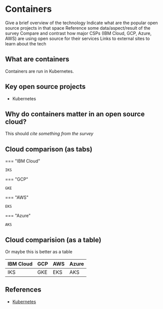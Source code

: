 # Containers

Give a brief overview of the technology
Indicate what are the popular open source projects in that space
Reference some data/aspect/result of the survey
Compare and contrast how major CSPs (IBM Cloud, GCP, Azure, AWS) are using open source for their services
Links to external sites to learn about the tech

## What are containers

Containers are run in Kubernetes.

## Key open source projects

* Kubernetes

## Why do containers matter in an open source cloud?

This should _cite something from the survey_

## Cloud comparison (as tabs)

=== "IBM Cloud"

    IKS

=== "GCP"

    GKE

=== "AWS"

    EKS

=== "Azure"

    AKS

## Cloud comparision (as a table)

Or maybe this is better as a table

| IBM Cloud | GCP | AWS | Azure |
| - | - | - | - |
| IKS | GKE | EKS | AKS |

## References

* [Kubernetes](https://kubernetes.io)
